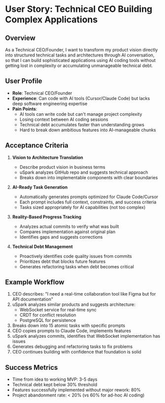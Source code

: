 # User Story: Technical CEO Building Complex Applications

## Overview

As a Technical CEO/Founder, I want to transform my product vision directly into structured technical tasks and architectures through AI conversation, so that I can build sophisticated applications using AI coding tools without getting lost in complexity or accumulating unmanageable technical debt.

## User Profile

- **Role**: Technical CEO/Founder
- **Experience**: Can code with AI tools (Cursor/Claude Code) but lacks deep software engineering expertise
- **Pain Points**:
  - AI tools can write code but can't manage project complexity
  - Losing context between AI coding sessions
  - Technical debt accumulates faster than understanding grows
  - Hard to break down ambitious features into AI-manageable chunks

## Acceptance Criteria

1. **Vision to Architecture Translation**

   - Describe product vision in business terms
   - uSpark analyzes GitHub repo and suggests technical approach
   - Breaks down into implementable components with clear boundaries

2. **AI-Ready Task Generation**

   - Automatically generates prompts optimized for Claude Code/Cursor
   - Each prompt includes full context, constraints, and success criteria
   - Tasks sized appropriately for AI capabilities (not too complex)

3. **Reality-Based Progress Tracking**

   - Analyzes actual commits to verify what was built
   - Compares implementation against original plan
   - Identifies gaps and suggests corrections

4. **Technical Debt Management**
   - Proactively identifies code quality issues from commits
   - Prioritizes debt that blocks future features
   - Generates refactoring tasks when debt becomes critical

## Example Workflow

1. CEO describes: "I need a real-time collaboration tool like Figma but for API documentation"
2. uSpark analyzes similar products and suggests architecture:
   - WebSocket service for real-time sync
   - CRDT for conflict resolution
   - PostgreSQL for persistence
3. Breaks down into 15 atomic tasks with specific prompts
4. CEO copies prompts to Claude Code, implements features
5. uSpark analyzes commits, identifies that WebSocket implementation has issues
6. Generates debugging and refactoring tasks to fix problems
7. CEO continues building with confidence that foundation is solid

## Success Metrics

- Time from idea to working MVP: 3-5 days
- Technical debt kept below 30% threshold
- Features successfully implemented without major rework: 80%
- Project abandonment rate: < 20% (vs 60% for ad-hoc AI coding)